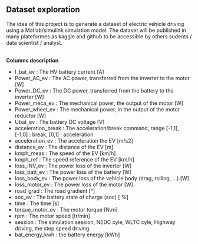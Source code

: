 ## Dataset exploration

The idea of this project is to generate a dataset of electric vehicle driving using a Matlab/simulink simulation model. The dataset will be published in many plateformes as kaggle and github to be accessible by others sudents / data scientist / analyst. <br><br>

**Columns description**

* I_bat_ev : The HV battery current [A]
* Power_AC_ev : The AC power, transferred from the inverter to the motor [W]
* Power_DC_ev : The DC power, transferred from the battery to the inverter [W]
* Power_meca_ev : The mechanical power, the output of the motor [W]
* Power_wheel_ev : The mechanical power, in the output of the motor reductor [W]
* Ubat_ev : The battery DC voltage [V]
* acceleration_break : The acceleration/break command, range [-1,1], [-1,0] : break, [0,1] : acceleration
* acceleration_ev : The acceleration the EV [m/s2]
* distance_ev : The distance of the EV [m]
* kmph_meas : The speed of the EV [km/h]
* kmph_ref : The speed reference of the EV [km/h]
* loss_INV_ev : The power loss of the inverter [W]
* loss_batt_ev : The power loss of the battery [W]
* loss_body_ev : The power loss of the vehicle body (drag, rolling, ...) [W]
* loss_motor_ev : The power loss of the motor [W]
* road_grad : The road gradient [°]
* soc_ev : The battery state of charge (soc) [ %]
* time : The time [s]
* torque_motor_ev : The motor torque [N.m]
* rpm : The motor speed [tr/min]
* session : The simulation session, NEDC cyle, WLTC cyle, Highway driving, the step speed driving
* bat_energy_kwh : the battery energy [kWh]
